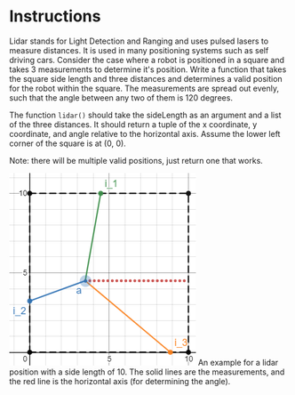 # Instructions

Lidar stands for Light Detection and Ranging and uses pulsed lasers to measure distances.
It is used in many positioning systems such as self driving cars. Consider the case where
a robot is positioned in a square and takes 3 measurements to determine it's position.
Write a function that takes the square side length and three distances and determines a
valid position for the robot within the square. The measurements are spread out evenly,
such that the angle between any two of them is 120 degrees.

The function `lidar()` should take the sideLength as an argument and a list of the three
distances. It should return a tuple of the x coordinate, y coordinate, and angle relative
to the horizontal axis. Assume the lower left corner of the square is at (0, 0).

Note: there will be multiple valid positions, just return one that works.

![Lidar example image](lidar.png)
An example for a lidar position with a side length of 10.
The solid lines are the measurements, and the red line is the horizontal axis (for determining the angle).
